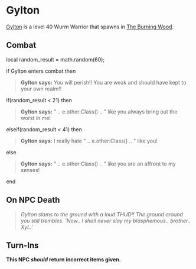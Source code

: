 # Gylton



[Gylton](/npc/87070) is a level 40 Wurm Warrior that spawns in [The Burning Wood](/zone/87).



## Combat

local random_result = math.random(60);


if Gylton enters combat  then


>**Gylton says:** You will perish!!  You are weak and should have kept to your own realm!!


if(random_result < 21) then



>**Gylton says:** " .. e.other:Class() .. " like you always bring out the worst in me!


elseif(random_result < 41) then



>**Gylton says:** I really hate " .. e.other:Class() .. " like you!


else



>**Gylton says:** " .. e.other:Class() .. " like you are an affront to my senses!

end



## On NPC Death

>*Gylton slams to the ground with a loud THUD!!  The ground around you still trembles.  'Now.. I shall never slay my blasphemous.. brother..  Xyl..'*


## Turn-Ins



**This NPC *should* return incorrect items given.**






